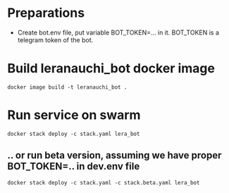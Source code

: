 # Preparations
* Create bot.env file, put variable BOT_TOKEN=... in it. BOT_TOKEN is a telegram token of the bot.

# Build leranauchi_bot docker image
```docker image build -t leranauchi_bot .```

# Run service on swarm
```docker stack deploy -c stack.yaml lera_bot```

## .. or run beta version, assuming we have proper BOT_TOKEN=.. in dev.env file
```docker stack deploy -c stack.yaml -c stack.beta.yaml lera_bot```

